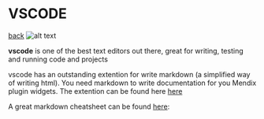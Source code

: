 # VSCODE

[back](../../readme.md)
![alt text](https://code.visualstudio.com/assets/favicon.ico "Logo Title Text 1")

**vscode** is one of the best text editors out there, great for writing, testing and running code and projects

vscode has an outstanding extention for write markdown (a simplified way of writing html). You need markdown to write documentation for you Mendix plugin widgets. The extention can be found here [here](https://marketplace.visualstudio.com/items?itemName=shd101wyy.markdown-preview-enhanced)

A great markdown cheatsheet can be found [here](https://github.com/adam-p/markdown-here/wiki/Markdown-Cheatsheet):
